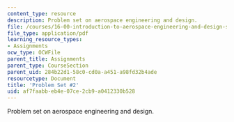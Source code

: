 ```yaml
---
content_type: resource
description: Problem set on aerospace engineering and design.
file: /courses/16-00-introduction-to-aerospace-engineering-and-design-spring-2003/af7faabbeb4e07ce2cb9a0412330b528_HW2_03.pdf
file_type: application/pdf
learning_resource_types:
- Assignments
ocw_type: OCWFile
parent_title: Assignments
parent_type: CourseSection
parent_uid: 284b22d1-58c0-cd0a-a451-a98fd32b4ade
resourcetype: Document
title: 'Problem Set #2'
uid: af7faabb-eb4e-07ce-2cb9-a0412330b528
---
```

Problem set on aerospace engineering and design.

